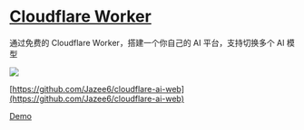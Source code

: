 # [Cloudflare Worker](https://github.com/myogg/meek/issues/93)

通过免费的 Cloudflare Worker，搭建一个你自己的 AI 平台，支持切换多个 AI 模型

![](https://pic.imgdb.cn/item/66b4d3dcd9c307b7e94c8993.png)

[https://github.com/Jazee6/cloudflare-ai-web](https://github.com/Jazee6/cloudflare-ai-web)

[Demo](https://ai.jaze.top/)